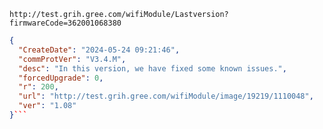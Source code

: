 `http://test.grih.gree.com/wifiModule/Lastversion?firmwareCode=362001068380`

```json
{
  "CreateDate": "2024-05-24 09:21:46",
  "commProtVer": "V3.4.M",
  "desc": "In this version, we have fixed some known issues.",
  "forcedUpgrade": 0,
  "r": 200,
  "url": "http://test.grih.gree.com/wifiModule/image/19219/1110048",
  "ver": "1.08"
}```